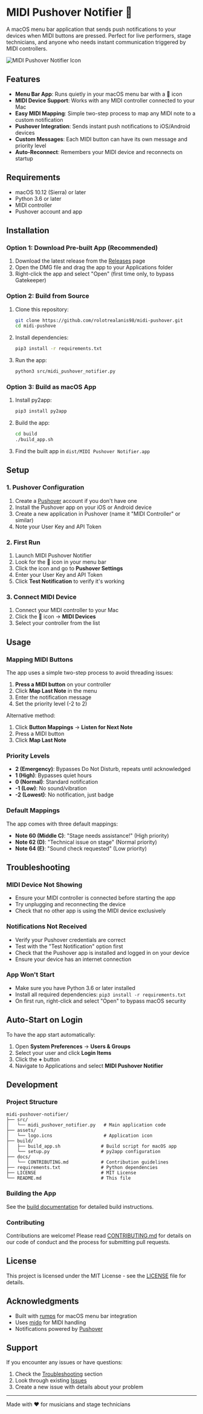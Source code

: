 # MIDI Pushover Notifier 🎹

A macOS menu bar application that sends push notifications to your devices when MIDI buttons are pressed. Perfect for live performers, stage technicians, and anyone who needs instant communication triggered by MIDI controllers.

![MIDI Pushover Notifier Icon](assets/logo.icns)

## Features

- **Menu Bar App**: Runs quietly in your macOS menu bar with a 🎹 icon
- **MIDI Device Support**: Works with any MIDI controller connected to your Mac
- **Easy MIDI Mapping**: Simple two-step process to map any MIDI note to a custom notification
- **Pushover Integration**: Sends instant push notifications to iOS/Android devices
- **Custom Messages**: Each MIDI button can have its own message and priority level
- **Auto-Reconnect**: Remembers your MIDI device and reconnects on startup

## Requirements

- macOS 10.12 (Sierra) or later
- Python 3.6 or later
- MIDI controller
- Pushover account and app

## Installation

### Option 1: Download Pre-built App (Recommended)

1. Download the latest release from the [Releases](https://github.com/rolotrealanis98/midi-pushover/releases/) page
2. Open the DMG file and drag the app to your Applications folder
3. Right-click the app and select "Open" (first time only, to bypass Gatekeeper)

### Option 2: Build from Source

1. Clone this repository:
   ```bash
   git clone https://github.com/rolotrealanis98/midi-pushover.git
   cd midi-pushove
   ```

2. Install dependencies:
   ```bash
   pip3 install -r requirements.txt
   ```

3. Run the app:
   ```bash
   python3 src/midi_pushover_notifier.py
   ```

### Option 3: Build as macOS App

1. Install py2app:
   ```bash
   pip3 install py2app
   ```

2. Build the app:
   ```bash
   cd build
   ./build_app.sh
   ```

3. Find the built app in `dist/MIDI Pushover Notifier.app`

## Setup

### 1. Pushover Configuration

1. Create a [Pushover](https://pushover.net) account if you don't have one
2. Install the Pushover app on your iOS or Android device
3. Create a new application in Pushover (name it "MIDI Controller" or similar)
4. Note your User Key and API Token

### 2. First Run

1. Launch MIDI Pushover Notifier
2. Look for the 🎹 icon in your menu bar
3. Click the icon and go to **Pushover Settings**
4. Enter your User Key and API Token
5. Click **Test Notification** to verify it's working

### 3. Connect MIDI Device

1. Connect your MIDI controller to your Mac
2. Click the 🎹 icon → **MIDI Devices**
3. Select your controller from the list

## Usage

### Mapping MIDI Buttons

The app uses a simple two-step process to avoid threading issues:

1. **Press a MIDI button** on your controller
2. Click **Map Last Note** in the menu
3. Enter the notification message
4. Set the priority level (-2 to 2)

Alternative method:
1. Click **Button Mappings** → **Listen for Next Note**
2. Press a MIDI button
3. Click **Map Last Note**

### Priority Levels

- **2 (Emergency)**: Bypasses Do Not Disturb, repeats until acknowledged
- **1 (High)**: Bypasses quiet hours
- **0 (Normal)**: Standard notification
- **-1 (Low)**: No sound/vibration
- **-2 (Lowest)**: No notification, just badge

### Default Mappings

The app comes with three default mappings:
- **Note 60 (Middle C)**: "Stage needs assistance!" (High priority)
- **Note 62 (D)**: "Technical issue on stage" (Normal priority)
- **Note 64 (E)**: "Sound check requested" (Low priority)

## Troubleshooting

### MIDI Device Not Showing
- Ensure your MIDI controller is connected before starting the app
- Try unplugging and reconnecting the device
- Check that no other app is using the MIDI device exclusively

### Notifications Not Received
- Verify your Pushover credentials are correct
- Test with the "Test Notification" option first
- Check that the Pushover app is installed and logged in on your device
- Ensure your device has an internet connection

### App Won't Start
- Make sure you have Python 3.6 or later installed
- Install all required dependencies: `pip3 install -r requirements.txt`
- On first run, right-click and select "Open" to bypass macOS security

## Auto-Start on Login

To have the app start automatically:

1. Open **System Preferences** → **Users & Groups**
2. Select your user and click **Login Items**
3. Click the **+** button
4. Navigate to Applications and select **MIDI Pushover Notifier**

## Development

### Project Structure

```
midi-pushover-notifier/
├── src/
│   └── midi_pushover_notifier.py   # Main application code
├── assets/
│   └── logo.icns                   # Application icon
├── build/
│   ├── build_app.sh               # Build script for macOS app
│   └── setup.py                   # py2app configuration
├── docs/
│   └── CONTRIBUTING.md            # Contribution guidelines
├── requirements.txt               # Python dependencies
├── LICENSE                        # MIT License
└── README.md                      # This file
```

### Building the App

See the [build documentation](build/README.md) for detailed build instructions.

### Contributing

Contributions are welcome! Please read [CONTRIBUTING.md](docs/CONTRIBUTING.md) for details on our code of conduct and the process for submitting pull requests.

## License

This project is licensed under the MIT License - see the [LICENSE](LICENSE) file for details.

## Acknowledgments

- Built with [rumps](https://github.com/jaredks/rumps) for macOS menu bar integration
- Uses [mido](https://github.com/mido/mido) for MIDI handling
- Notifications powered by [Pushover](https://pushover.net)

## Support

If you encounter any issues or have questions:

1. Check the [Troubleshooting](#troubleshooting) section
2. Look through existing [Issues](https://github.com/yourusername/midi-pushover-notifier/issues)
3. Create a new issue with details about your problem

---

Made with ❤️ for musicians and stage technicians

